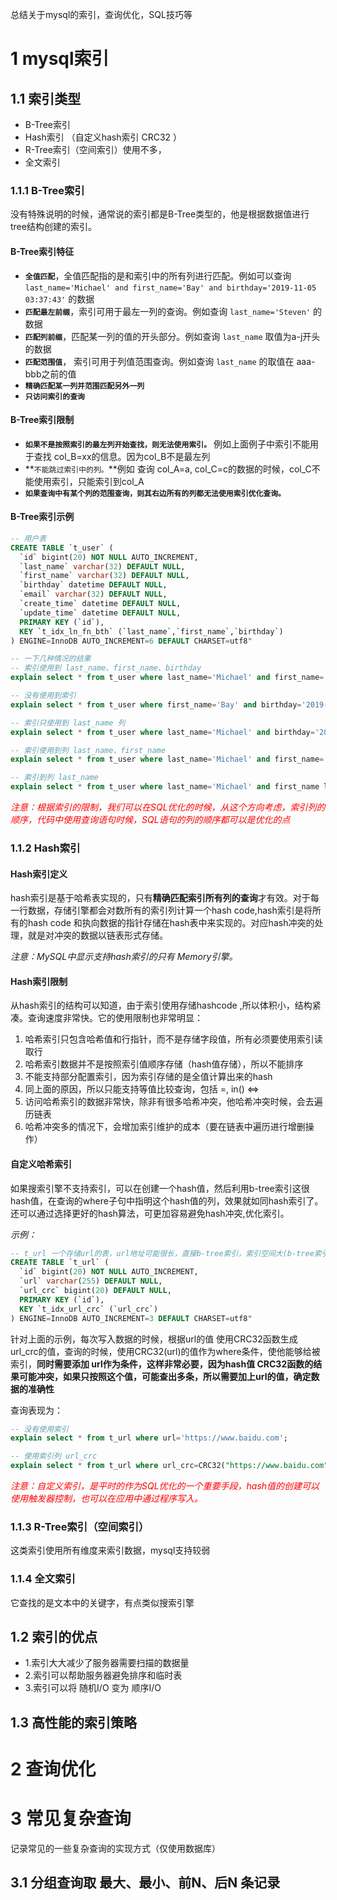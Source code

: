 
总结关于mysql的索引，查询优化，SQL技巧等

# 1 mysql索引

## 1.1 索引类型
- B-Tree索引
- Hash索引  （自定义hash索引  CRC32 ）
- R-Tree索引（空间索引）使用不多，
- 全文索引

### 1.1.1 B-Tree索引

没有特殊说明的时候，通常说的索引都是B-Tree类型的，他是根据数据值进行tree结构创建的索引。

#### B-Tree索引特征
- **`全值匹配`**，全值匹配指的是和索引中的所有列进行匹配。例如可以查询 `last_name='Michael' and first_name='Bay' and birthday='2019-11-05 03:37:43'` 的数据
- **`匹配最左前缀`**，索引可用于最左一列的查询。例如查询 `last_name='Steven'` 的数据
- **`匹配列前缀`**，匹配某一列的值的开头部分。例如查询 `last_name` 取值为a-j开头的数据
- **`匹配范围值`**， 索引可用于列值范围查询。例如查询 `last_name` 的取值在 aaa-bbb之前的值
- **`精确匹配某一列并范围匹配另外一列`**
- **`只访问索引的查询`**


#### B-Tree索引限制
- **`如果不是按照索引的最左列开始查找，则无法使用索引。`** 例如上面例子中索引不能用于查找 col_B=xx的信息。因为col_B不是最左列
- **`不能跳过索引中的列。`**例如 查询 col_A=a, col_C=c的数据的时候，col_C不能使用索引，只能索引到col_A
- **`如果查询中有某个列的范围查询，则其右边所有的列都无法使用索引优化查询。`**

#### B-Tree索引示例

```sql
-- 用户表
CREATE TABLE `t_user` (
  `id` bigint(20) NOT NULL AUTO_INCREMENT,
  `last_name` varchar(32) DEFAULT NULL,
  `first_name` varchar(32) DEFAULT NULL,
  `birthday` datetime DEFAULT NULL,
  `email` varchar(32) DEFAULT NULL,
  `create_time` datetime DEFAULT NULL,
  `update_time` datetime DEFAULT NULL,
  PRIMARY KEY (`id`),
  KEY `t_idx_ln_fn_bth` (`last_name`,`first_name`,`birthday`)
) ENGINE=InnoDB AUTO_INCREMENT=6 DEFAULT CHARSET=utf8"

-- 一下几种情况的结果
-- 索引使用到 last_name、first_name、birthday
explain select * from t_user where last_name='Michael' and first_name='Bay' and birthday='2019-11-05 03:37:43';

-- 没有使用到索引
explain select * from t_user where first_name='Bay' and birthday='2019-11-05 03:37:43';

-- 索引只使用到 last_name 列
explain select * from t_user where last_name='Michael' and birthday='2019-11-05 03:37:43';

-- 索引使用到列 last_name、first_name
explain select * from t_user where last_name='Michael' and first_name='Bay' ;

-- 索引到列 last_name
explain select * from t_user where last_name='Michael' and first_name like 'B%' and birthday='2019-11-05 03:37:43';

```

<em style='color:red;'>注意：根据索引的限制，我们可以在SQL优化的时候，从这个方向考虑，索引列的顺序，代码中使用查询语句时候，SQL语句的列的顺序都可以是优化的点</em>

### 1.1.2 Hash索引

#### Hash索引定义
hash索引是基于哈希表实现的，只有**精确匹配索引所有列的查询**才有效。对于每一行数据，存储引擎都会对数所有的索引列计算一个hash code,hash索引是将所有的hash code 和执向数据的指针存储在hash表中来实现的。对应hash冲突的处理，就是对冲突的数据以链表形式存储。

*注意：MySQL中显示支持hash索引的只有 Memory引擎。*

#### Hash索引限制
从hash索引的结构可以知道，由于索引使用存储hashcode ,所以体积小，结构紧凑。查询速度非常快。它的使用限制也非常明显：

1. 哈希索引只包含哈希值和行指针，而不是存储字段值，所有必须要使用索引读取行
2. 哈希索引数据并不是按照索引值顺序存储（hash值存储），所以不能排序
3. 不能支持部分配置索引，因为索引存储的是全值计算出来的hash 
4. 同上面的原因，所以只能支持等值比较查询，包括 =, in() <=> 
5. 访问哈希索引的数据非常快，除非有很多哈希冲突，他哈希冲突时候，会去遍历链表
6. 哈希冲突多的情况下，会增加索引维护的成本（要在链表中遍历进行增删操作）

#### 自定义哈希索引

如果搜索引擎不支持索引，可以在创建一个hash值，然后利用b-tree索引这很hash值，在查询的where子句中指明这个hash值的列，效果就如同hash索引了。还可以通过选择更好的hash算法，可更加容易避免hash冲突,优化索引。

*示例：*
```sql
-- t_url 一个存储url的表，url地址可能很长，直接b-tree索引，索引空间大(b-tree索引的是值)
CREATE TABLE `t_url` (
  `id` bigint(20) NOT NULL AUTO_INCREMENT,
  `url` varchar(255) DEFAULT NULL,
  `url_crc` bigint(20) DEFAULT NULL,
  PRIMARY KEY (`id`),
  KEY `t_idx_url_crc` (`url_crc`)
) ENGINE=InnoDB AUTO_INCREMENT=3 DEFAULT CHARSET=utf8"

```

针对上面的示例，每次写入数据的时候，根据url的值  使用CRC32函数生成 url_crc的值，查询的时候，使用CRC32(url)的值作为where条件，使他能够给被索引，**同时需要添加 url作为条件，这样非常必要，因为hash值  CRC32函数的结果可能冲突，如果只按照这个值，可能查出多条，所以需要加上url的值，确定数据的准确性**	

查询表现为：

```sql
-- 没有使用索引
explain select * from t_url where url='https://www.baidu.com';

-- 使用索引列 url_crc
explain select * from t_url where url_crc=CRC32("https://www.baidu.com") and url='https://www.baidu.com';
```  

<em style='color:red;'>注意：自定义索引，是平时的作为SQL优化的一个重要手段，hash值的创建可以使用触发器控制，也可以在应用中通过程序写入。</em>

### 1.1.3 R-Tree索引（空间索引）
这类索引使用所有维度来索引数据，mysql支持较弱


### 1.1.4 全文索引
它查找的是文本中的关键字，有点类似搜索引擎


## 1.2 索引的优点

- 1.索引大大减少了服务器需要扫描的数据量 
- 2.索引可以帮助服务器避免排序和临时表 
- 3.索引可以将 随机I/O 变为 顺序I/O


## 1.3 高性能的索引策略




# 2 查询优化


# 3 常见复杂查询

记录常见的一些复杂查询的实现方式（仅使用数据库）

## 3.1 分组查询取 最大、最小、前N、后N	条记录




